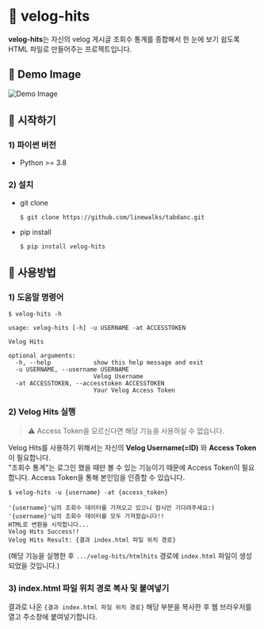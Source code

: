 # 🍕 velog-hits
**velog-hits**는 자신의 velog 게시글 조회수 통계를 종합해서 한 눈에 보기 쉽도록 HTML 파일로 만들어주는 프로젝트입니다.

## 📍 Demo Image
![Demo Image](./demo.png)

## 📍 시작하기
### 1) 파이썬 버전
- Python >= 3.8

### 2) 설치
- git clone
  ```shell
  $ git clone https://github.com/linewalks/tabdanc.git
  ```

- pip install
  ```shell
  $ pip install velog-hits
  ```

## 📍 사용방법
### 1) 도움말 명령어
```shell
$ velog-hits -h
```
```shell
usage: velog-hits [-h] -u USERNAME -at ACCESSTOKEN

Velog Hits

optional arguments:
  -h, --help            show this help message and exit
  -u USERNAME, --username USERNAME
                        Velog Username
  -at ACCESSTOKEN, --accesstoken ACCESSTOKEN
                        Your Velog Access Token
```

### 2) Velog Hits 실행

> ⚠️ Access Token을 모르신다면 해당 기능을 사용하실 수 없습니다.

Velog Hits를 사용하기 위해서는 자신의 **Velog Username(=ID)** 와 **Access Token**이 필요합니다.</br>
"조회수 통계"는 로그인 했을 때만 볼 수 있는 기능이기 때문에 Access Token이 필요합니다. Access Token을 통해 본인임을 인증할 수 있습니다.</br> 


```shell
$ velog-hits -u {username} -at {access_token}
```
```shell
'{username}'님의 조회수 데이터를 가져오고 있으니 잠시만 기다려주세요:)
'{username}'님의 조회수 데이터를 모두 가져왔습니다!!
HTML로 변환을 시작합니다...
Velog Hits Success!!
Velog Hits Result: {결과 index.html 파일 위치 경로}
```

(해당 기능을 실행한 후 `.../velog-hits/htmlhits` 경로에 `index.html` 파일이 생성되었을 것입니다.)

### 3) index.html 파일 위치 경로 복사 및 붙여넣기
결과로 나온 `{결과 index.html 파일 위치 경로}` 해당 부분을 복사한 후 웹 브라우저를 열고 주소창에 붙여넣기합니다.
